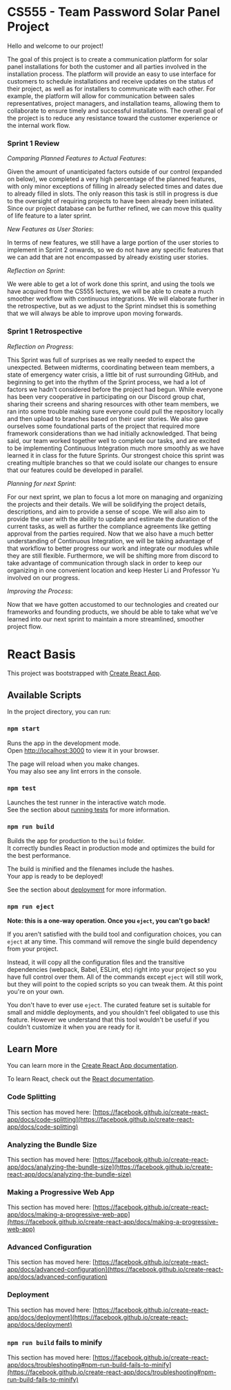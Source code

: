 # CS555 - Team Password Solar Panel Project

Hello and welcome to our project! 

The goal of this project is to create a communication platform for solar panel installations for both the customer and all parties involved in the installation process. The platform will provide an easy to use interface for customers to schedule installations and receive updates on the status of their project, as well as for installers to communicate with each other. For example, the platform will allow for communication between sales representatives, project managers, and installation teams, allowing them to collaborate to ensure timely and successful installations. The overall goal of the project is to reduce any resistance toward the customer experience or the internal work flow.

### Sprint 1 Review

*Comparing Planned Features to Actual Features*:

Given the amount of unanticipated factors outside of our control (expanded on below), we completed a very high percentage of the planned features, with only minor exceptions of filling in already selected times and dates due to already filled in slots. The only reason this task is still in progress is due to the oversight of requiring projects to have been already been initiated. Since our project database can be further refined, we can move this quality of life feature to a later sprint.

*New Features as User Stories*:

In terms of new features, we still have a large portion of the user stories to implement in Sprint 2 onwards, so we do not have any specific features that we can add that are not encompassed by already existing user stories.

*Reflection on Sprint*:

We were able to get a lot of work done this sprint, and using the tools we have acquired from the CS555 lectures, we will be able to create a much smoother workflow with continuous integrations. We will elaborate further in the retrospective, but as we adjust to the Sprint mindset this is something that we will always be able to improve upon moving forwards.

### Sprint 1 Retrospective

*Reflection on Progress*:

This Sprint was full of surprises as we really needed to expect the unexpected. Between midterms, coordinating between team members, a state of emergency water crisis, a little bit of rust surrounding GitHub, and beginning to get into the rhythm of the Sprint process, we had a lot of factors we hadn't considered before the project had begun. While everyone has been very cooperative in participating on our Discord group chat, sharing their screens and sharing resources with other team members, we ran into some trouble making sure everyone could pull the repository locally and then upload to branches based on their user stories. We also gave ourselves some foundational parts of the project that required more framework considerations than we had initially acknowledged. That being said, our team worked together well to complete our tasks, and are excited to be implementing Continuous Integration much more smoothly as we have learned it in class for the future Sprints. Our strongest choice this sprint was creating multiple branches so that we could isolate our changes to ensure that our features could be developed in parallel.

*Planning for next Sprint*:

For our next sprint, we plan to focus a lot more on managing and organizing the projects and their details. We will be solidifying the project details, descriptions, and aim to provide a sense of scope. We will also aim to provide the user with the ability to update and estimate the duration of the current tasks, as well as further the compliance agreements like getting approval from the parties required. Now that we also have a much better understanding of Continuous Integration, we will be taking advantage of that workflow to better progress our work and integrate our modules while they are still flexible. Furthermore, we will be shifting more from discord to take advantage of communication through slack in order to keep our organizing in one convenient location and keep Hester Li and Professor Yu involved on our progress.

*Improving the Process*:

Now that we have gotten accustomed to our technologies and created our frameworks and founding products, we should be able to take what we've learned into our next sprint to maintain a more streamlined, smoother project flow. 

# React Basis

This project was bootstrapped with [Create React App](https://github.com/facebook/create-react-app).

## Available Scripts

In the project directory, you can run:

### `npm start`

Runs the app in the development mode.\
Open [http://localhost:3000](http://localhost:3000) to view it in your browser.

The page will reload when you make changes.\
You may also see any lint errors in the console.

### `npm test`

Launches the test runner in the interactive watch mode.\
See the section about [running tests](https://facebook.github.io/create-react-app/docs/running-tests) for more information.

### `npm run build`

Builds the app for production to the `build` folder.\
It correctly bundles React in production mode and optimizes the build for the best performance.

The build is minified and the filenames include the hashes.\
Your app is ready to be deployed!

See the section about [deployment](https://facebook.github.io/create-react-app/docs/deployment) for more information.

### `npm run eject`

**Note: this is a one-way operation. Once you `eject`, you can't go back!**

If you aren't satisfied with the build tool and configuration choices, you can `eject` at any time. This command will remove the single build dependency from your project.

Instead, it will copy all the configuration files and the transitive dependencies (webpack, Babel, ESLint, etc) right into your project so you have full control over them. All of the commands except `eject` will still work, but they will point to the copied scripts so you can tweak them. At this point you're on your own.

You don't have to ever use `eject`. The curated feature set is suitable for small and middle deployments, and you shouldn't feel obligated to use this feature. However we understand that this tool wouldn't be useful if you couldn't customize it when you are ready for it.

## Learn More

You can learn more in the [Create React App documentation](https://facebook.github.io/create-react-app/docs/getting-started).

To learn React, check out the [React documentation](https://reactjs.org/).

### Code Splitting

This section has moved here: [https://facebook.github.io/create-react-app/docs/code-splitting](https://facebook.github.io/create-react-app/docs/code-splitting)

### Analyzing the Bundle Size

This section has moved here: [https://facebook.github.io/create-react-app/docs/analyzing-the-bundle-size](https://facebook.github.io/create-react-app/docs/analyzing-the-bundle-size)

### Making a Progressive Web App

This section has moved here: [https://facebook.github.io/create-react-app/docs/making-a-progressive-web-app](https://facebook.github.io/create-react-app/docs/making-a-progressive-web-app)

### Advanced Configuration

This section has moved here: [https://facebook.github.io/create-react-app/docs/advanced-configuration](https://facebook.github.io/create-react-app/docs/advanced-configuration)

### Deployment

This section has moved here: [https://facebook.github.io/create-react-app/docs/deployment](https://facebook.github.io/create-react-app/docs/deployment)

### `npm run build` fails to minify

This section has moved here: [https://facebook.github.io/create-react-app/docs/troubleshooting#npm-run-build-fails-to-minify](https://facebook.github.io/create-react-app/docs/troubleshooting#npm-run-build-fails-to-minify)
